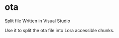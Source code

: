 # ota

Split file  Written in Visual Studio

Use it to split the ota file into Lora accessible chunks.  
